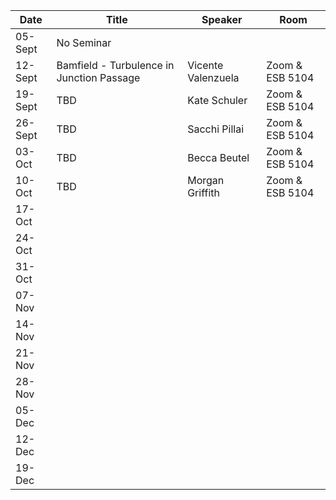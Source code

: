 Date  |  Title                                            |  Speaker                                                                                                |  Room
---------|-----------------------------------------------------|---------------------------------------------------------------------------------------------------------------------|------
05-Sept | No Seminar | 
12-Sept | Bamfield - Turbulence in Junction Passage | Vicente Valenzuela | Zoom & ESB 5104
19-Sept | TBD | Kate Schuler | Zoom & ESB 5104
26-Sept | TBD | Sacchi Pillai | Zoom & ESB 5104
03-Oct | TBD | Becca Beutel | Zoom & ESB 5104
10-Oct | TBD | Morgan Griffith | Zoom & ESB 5104
17-Oct |
24-Oct |
31-Oct |
07-Nov |
14-Nov |
21-Nov |
28-Nov |
05-Dec |
12-Dec |
19-Dec |